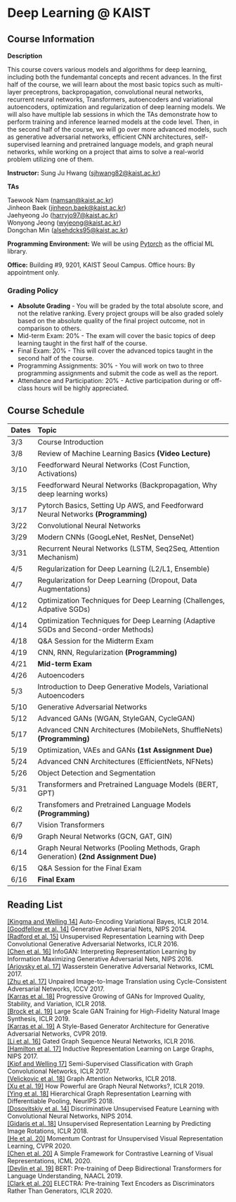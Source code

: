 # Deep Learning @ KAIST

## Course Information

**Description**

This course covers various models and algorithms for deep learning, including both the fundemantal concepts and recent advances. In the first half of the course, we will learn about the most basic topics such as multi-layer preceptrons, backpropagation, convolutional neural networks, recurrent neural networks, Transformers, autoencoders and variational autoencoders, optimization and regularization of deep learning models. We will also have multiple lab sessions in which the TAs demonstrate how to perform training and inference learned models at the code level. Then, in the second half of the course, we will go over more advanced models, such as generative adversarial networks, efficient CNN architectures, self-supervised learning and pretrained language models, and graph neural networks, while working on a project that aims to solve a real-world problem utilizing one of them.  

**Instructor:** Sung Ju Hwang (sjhwang82@kaist.ac.kr)  

**TAs** 

Taewook Nam (namsan@kaist.ac.kr)  
Jinheon Baek (jinheon.baek@kaist.ac.kr)  
Jaehyeong Jo (harryjo97@kaist.ac.kr)  
Wonyong Jeong (wyjeong@kaist.ac.kr)  
Dongchan Min (alsehdcks95@kaist.ac.kr)  


**Programming Environment:**
We will be using [Pytorch](https://pytorch.org/) as the official ML library.

**Office:** 
Building #9, 9201, KAIST Seoul Campus. 
Office hours: By appointment only.

### Grading Policy
* **Absolute Grading** - You will be graded by the total absolute score, and not the relative ranking. Every project groups will be also graded solely based on the absolute quality of the final project outcome, not in comparison to others.
* Mid-term Exam: 20% - The exam will cover the basic topics of deep learning taught in the first half of the course.
* Final Exam: 20% - This will cover the advanced topics taught in the second half of the course. 
* Programming Assignments: 30% - You will work on two to three programming assignments and submit the code as well as the report.
* Attendance and Participation: 20% - Active participation during or off-class hours will be highly appreciated.

## Course Schedule

| Dates | Topic | 
|---|:---|
|3/3| Course Introduction |
|3/8| Review of Machine Learning Basics **(Video Lecture)** |
|3/10| Feedforward Neural Networks (Cost Function, Activations)
|3/15| Feedforward Neural Networks (Backpropagation, Why deep learning works)
|3/17| Pytorch Basics, Setting Up AWS, and Feedforward Neural Networks **(Programming)** 
|3/22| Convolutional Neural Networks
|3/29| Modern CNNs (GoogLeNet, ResNet, DenseNet)
|3/31| Recurrent Neural Networks (LSTM, Seq2Seq, Attention Mechanism)
|4/5| Regularization for Deep Learning (L2/L1, Ensemble)  
|4/7| Regularization for Deep Learning (Dropout, Data Augmentations)
|4/12| Optimization Techniques for Deep Learning (Challenges, Adpative SGDs) 
|4/14| Optimization Techniques for Deep Learning (Adaptive SGDs and Second-order Methods) 
|4/18| Q&A Session for the Midterm Exam
|4/19| CNN, RNN, Regularization **(Programming)**
|4/21| **Mid-term Exam**
|4/26| Autoencoders
|5/3| Introduction to Deep Generative Models, Variational Autoencoders 
|5/10| Generative Adversarial Networks 
|5/12| Advanced GANs (WGAN, StyleGAN, CycleGAN) 
|5/17| Advanced CNN Architectures (MobileNets, ShuffleNets) **(Programming)** 
|5/19| Optimization, VAEs and GANs  **(1st Assignment Due)**
|5/24| Advanced CNN Architectures (EfficientNets, NFNets) 
|5/26| Object Detection and Segmentation 
|5/31| Transformers and Pretrained Language Models (BERT, GPT)
|6/2| Transfomers and Pretrained Language Models **(Programming)**
|6/7| Vision Transformers
|6/9| Graph Neural Networks (GCN, GAT, GIN)
|6/14| Graph Neural Networks (Pooling Methods, Graph Generation) **(2nd Assignment Due)**  
|6/15| Q&A Session for the Final Exam
|6/16| **Final Exam** 

## Reading List
[[Kingma and Welling 14]](https://arxiv.org/pdf/1312.6114.pdf) Auto-Encoding Variational Bayes, ICLR 2014.   
[[Goodfellow et al. 14]](https://papers.nips.cc/paper/5423-generative-adversarial-nets.pdf) Generative Adversarial Nets, NIPS 2014.   
[[Radford et al. 15]](https://arxiv.org/abs/1511.06434) Unsupervised Representation Learning with Deep Convolutional Generative Adversarial Networks, ICLR 2016.   
[[Chen et al. 16]](https://papers.nips.cc/paper/6399-infogan-interpretable-representation-learning-by-information-maximizing-generative-adversarial-nets.pdf) InfoGAN: Interpreting Representation Learning by Information Maximizing Generative Adversarial Nets, NIPS 2016.   
[[Arjovsky et al. 17]](http://proceedings.mlr.press/v70/arjovsky17a/arjovsky17a.pdf) Wasserstein Generative Adversarial Networks, ICML 2017.  
[[Zhu et al. 17]](https://arxiv.org/pdf/1703.10593.pdf) Unpaired Image-to-Image Translation using Cycle-Consistent Adversarial Networks, ICCV 2017.  
[[Karras et al. 18]](https://openreview.net/forum?id=Hk99zCeAb) Progressive Growing of GANs for Improved Quality, Stability, and Variation, ICLR 2018.  
[[Brock et al. 19]](https://openreview.net/pdf?id=B1xsqj09Fm) Large Scale GAN Training for High-Fidelity Natural Image Synthesis, ICLR 2019.  
[[Karras et al. 19]](http://openaccess.thecvf.com/content_CVPR_2019/papers/Karras_A_Style-Based_Generator_Architecture_for_Generative_Adversarial_Networks_CVPR_2019_paper.pdf) A Style-Based Generator Architecture for Generative Adversarial Networks, CVPR 2019.  
[[Li et al. 16]](https://arxiv.org/pdf/1511.05493.pdf) Gated Graph Sequence Neural Networks, ICLR 2016.  
[[Hamilton et al. 17]](https://papers.nips.cc/paper/6703-inductive-representation-learning-on-large-graphs.pdf) Inductive Representation Learning on Large Graphs, NIPS 2017.  
[[Kipf and Welling 17]](https://openreview.net/pdf?id=SJU4ayYgl) Semi-Supervised Classification with Graph Convolutional Networks, ICLR 2017.  
[[Velickovic et al. 18]](https://openreview.net/pdf?id=rJXMpikCZ) Graph Attention Networks, ICLR 2018.   
[[Xu et al. 19]](https://openreview.net/forum?id=ryGs6iA5Km) How Powerful are Graph Neural Networks?, ICLR 2019.  
[[Ying et al. 18]](https://papers.nips.cc/paper/7729-hierarchical-graph-representation-learning-with-differentiable-pooling.pdf) Hierarchical Graph Representation Learning with Differentiable Pooling, NeurIPS 2018.  
[[Dosovitskiy et al. 14]](https://papers.nips.cc/paper/5548-discriminative-unsupervised-feature-learning-with-convolutional-neural-networks.pdf) Discriminative Unsupervised Feature Learning with Convolutional Neural Networks, NIPS 2014.  
[[Gidaris et al. 18]](https://openreview.net/pdf?id=S1v4N2l0-) Unsupervised Representation Learning by Predicting Image Rotations, ICLR 2018.  
[[He et al. 20]](https://openaccess.thecvf.com/content_CVPR_2020/papers/He_Momentum_Contrast_for_Unsupervised_Visual_Representation_Learning_CVPR_2020_paper.pdf) Momentum Contrast for Unsupervised Visual Representation Learning, CVPR 2020.  
[[Chen et al. 20]](https://proceedings.icml.cc/static/paper_files/icml/2020/6165-Paper.pdf) A Simple Framework for Contrastive Learning of Visual Representations, ICML 2020.  
[[Devlin et al. 19]](https://www.aclweb.org/anthology/N19-1423.pdf) BERT: Pre-training of Deep Bidirectional Transformers for Language Understanding, NAACL 2019.  
[[Clark et al. 20]](https://openreview.net/pdf?id=r1xMH1BtvB) ELECTRA: Pre-training Text Encoders as Discriminators Rather Than Generators, ICLR 2020.  



